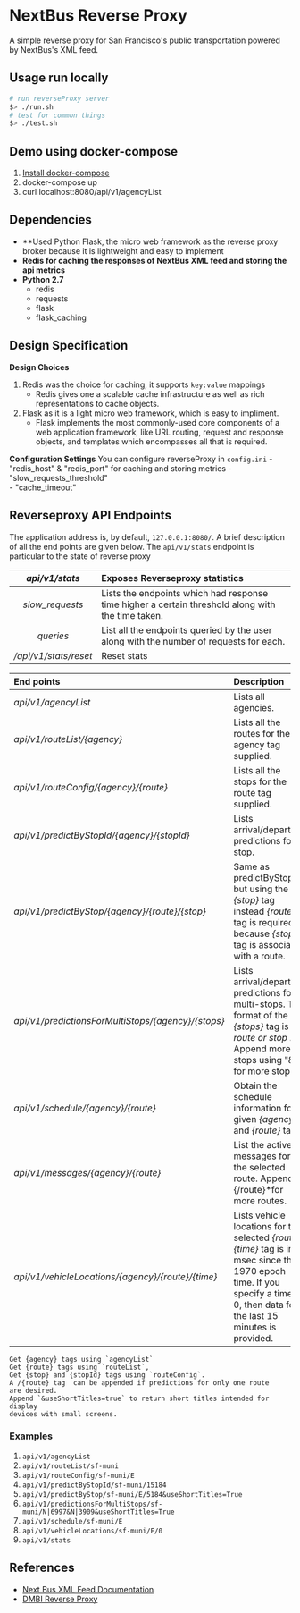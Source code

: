 NextBus Reverse Proxy
===

A simple reverse proxy for San Francisco's public transportation powered by NextBus's XML feed.   


## Usage run locally 

```bash
# run reverseProxy server
$> ./run.sh
# test for common things 
$> ./test.sh
```

## Demo using docker-compose 
1. [Install docker-compose](https://docs.docker.com/v1.5/compose/install/)
2. docker-compose up 
3. curl localhost:8080/api/v1/agencyList

## Dependencies
- **Used Python Flask, the micro web framework as the reverse proxy broker because it is lightweight and easy to implement
- **Redis for caching the responses of NextBus XML feed and storing the api metrics** 
- **Python 2.7**
	- redis
	- requests
	- flask 
	- flask_caching

## Design Specification

**Design Choices**
1. Redis was the choice for caching, it supports `key:value` mappings
	* Redis gives one a scalable cache infrastructure as well as rich representations to cache objects.
2. Flask as it is a light micro web framework, which is easy to impliment.
	* Flask implements the most commonly-used core components of a web application framework, like URL routing, request and response objects, and templates which encompasses all that is required. 


**Configuration Settings**
You can configure reverseProxy in  `config.ini`
	- "redis_host" & "redis_port" for caching and storing metrics 
	- "slow_requests_threshold"  
	- "cache_timeout" 

## Reverseproxy API Endpoints 

The application address is, by default, `127.0.0.1:8080/`. A brief description of all the end points are given below. 
The `api/v1/stats` endpoint is particular to the state of reverse proxy

|*api/v1/stats*| Exposes Reverseproxy statistics |
|:---:|:---|
|*slow_requests*| Lists the endpoints which had response time higher a certain threshold along with the time taken.|
|*queries*|List all the endpoints queried by the user along with the number of requests for each.|
|*/api/v1/stats/reset*| Reset stats |

|End points| Description | 
|:---|:---|
|*api/v1/agencyList*| Lists all agencies.|
|*api/v1/routeList/{agency}*| Lists all the routes for the agency tag supplied.
|*api/v1/routeConfig/{agency}/{route}*| Lists all the stops for the route tag supplied.
|*api/v1/predictByStopId/{agency}/{stopId}*| Lists arrival/departure predictions for a stop.|
|*api/v1/predictByStop/{agency}/{route}/{stop}*| Same as predictByStopId but using the *{stop}* tag instead *{route}* tag is required because *{stop}* tag is associated with a route.  
|*api/v1/predictionsForMultiStops/{agency}/{stops}*| Lists arrival/departure predictions for multi-stops. The format of the *{stops}* tag is *route or stop* . Append more stops using "&" for more stops .|
|*api/v1/schedule/{agency}/{route}*| Obtain the schedule information for a given *{agency}* and *{route}* tags
|*api/v1/messages/{agency}/{route}*| List the active messages for the selected route. Append *{/route}*for more routes.
|*api/v1/vehicleLocations/{agency}/{route}/{time}*| Lists vehicle locations for the selected *{route}*. *{time}* tag is in msec since the 1970 epoch time. If you specify a time of 0, then data for the last 15 minutes is provided.

	Get {agency} tags using `agencyList`
	Get {route} tags using `routeList`, 
    Get {stop} and {stopId} tags using `routeConfig`.
    A /{route} tag  can be appended if predictions for only one route 
    are desired.
    Append `&useShortTitles=true` to return short titles intended for display
    devices with small screens.

### Examples
   
1. `api/v1/agencyList`
2. `api/v1/routeList/sf-muni`
2. `api/v1/routeConfig/sf-muni/E`
3. `api/v1/predictByStopId/sf-muni/15184`
4. `api/v1/predictByStop/sf-muni/E/5184&useShortTitles=True`
5. `api/v1/predictionsForMultiStops/sf-muni/N|6997&N|3909&useShortTitles=True`		
6. `api/v1/schedule/sf-muni/E`
7. `api/v1/vehicleLocations/sf-muni/E/0`
8. `api/v1/stats`
   

## References 
- [Next Bus XML Feed Documentation](http://www.nextbus.com/xmlFeedDocs/NextBusXMLFeed.pdf)
- [DMBI Reverse Proxy](https://github.com/dmbi/NextBus-Reverse-Proxy) 

